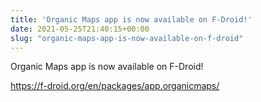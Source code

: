 ```yaml
---
title: 'Organic Maps app is now available on F-Droid!'
date: 2021-05-25T21:40:15+00:00
slug: "organic-maps-app-is-now-available-on-f-droid"
---
```


Organic Maps app is now available on F-Droid!  
  
<https://f-droid.org/en/packages/app.organicmaps/>
